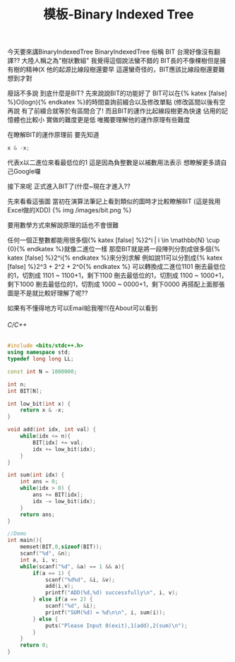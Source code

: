 ﻿---
title: 模板-Binary Indexed Tree
tag: ["coding","data-structure","template"]
categories: Template
---
今天要來講BinaryIndexedTree
BinaryIndexedTree 俗稱 BIT
台灣好像沒有翻譯??
大陸人稱之為"樹狀數組"
我覺得這個說法蠻不錯的
BIT長的不像棵樹但是擁有樹的精神(X
他的起源比線段樹還要早
這還蠻奇怪的，BIT應該比線段樹還要難想到才對
<!-- more -->
廢話不多說
到底什麼是BIT?
先來說說BIT的功能好了
BIT可以在{% katex [false] %}O(logn){% endkatex %}的時間查詢前綴合以及修改單點
(修改區間以後有空再說
有了前綴合就等於有區間合了!
而且BIT的運作比起線段樹更為快速
佔用的記憶體也比較小
實做的難度更是低
唯獨要理解他的運作原理有些難度

在瞭解BIT的運作原理前
要先知道
``` C++
x & -x;
```
代表x以二進位來看最低位的1
這是因為負整數是以補數用法表示
想瞭解更多請自己Google囉

接下來呢
正式進入BIT了(什麼~現在才進入??

先來看看這張圖
當初在演算法筆記上看到類似的圖時才比較瞭解BIT
(這是我用Excel做的XDD)
{% img /images/bit.png %}

要用數學方式來解說原理的話也不會很難

任何一個正整數都能用很多個{% katex [false] %}2^i | i \in \mathbb{N} \cup \{0\}{% endkatex %}就像二進位一樣
那麼BIT就是將一段陣列分割成很多個{% katex [false] %}2^i{% endkatex %}來分別求解
例如說11可以分割成{% katex [false] %}2^3 + 2^2 + 2^0{% endkatex %}
可以轉換成二進位1101
刪去最低位的1，切割成 1101 ~ 1100+1，剩下1100
刪去最低位的1，切割成 1100 ~ 1000+1，剩下1000
刪去最低位的1，切割成 1000 ~ 0000+1，剩下0000
再搭配上面那張圖是不是就比較好理解了呢??

如果有不懂得地方可以Email給我喔!!(在About可以看到
###### C/C++

``` C++
#include <bits/stdc++.h>
using namespace std;
typedef long long LL; 

const int N = 1000000;

int n;
int BIT[N];

int low_bit(int x) {
    return x & -x;
}

void add(int idx, int val) {
    while(idx <= n){
        BIT[idx] += val;
        idx += low_bit(idx);
    }
}

int sum(int idx) {
    int ans = 0;
    while(idx > 0) {
        ans += BIT[idx];
        idx -= low_bit(idx);
    }
    return ans;
}

//Demo
int main(){
    memset(BIT,0,sizeof(BIT));
    scanf("%d", &n);
    int a, i, v;
    while(scanf("%d", &a) == 1 && a){
        if(a == 1) {
            scanf("%d%d", &i, &v);
            add(i,v);
            printf("ADD(%d,%d) successfully\n", i, v);
        } else if(a == 2) {
            scanf("%d", &i);
            printf("SUM(%d) = %d\n\n", i, sum(i));
        } else {
            puts("Please Input 0(exit),1(add),2(sum)\n");
        }
    }
    return 0;
}
```

